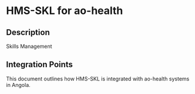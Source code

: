# HMS-SKL for ao-health

## Description

Skills Management

## Integration Points

This document outlines how HMS-SKL is integrated with ao-health systems in Angola.
